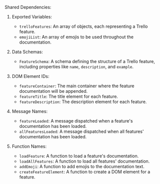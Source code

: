 Shared Dependencies:

1. Exported Variables: 
   - `trelloFeatures`: An array of objects, each representing a Trello feature.
   - `emojiList`: An array of emojis to be used throughout the documentation.

2. Data Schemas:
   - `FeatureSchema`: A schema defining the structure of a Trello feature, including properties like `name`, `description`, and `example`.

3. DOM Element IDs:
   - `featureContainer`: The main container where the feature documentation will be appended.
   - `featureTitle`: The title element for each feature.
   - `featureDescription`: The description element for each feature.

4. Message Names:
   - `featureLoaded`: A message dispatched when a feature's documentation has been loaded.
   - `allFeaturesLoaded`: A message dispatched when all features' documentation has been loaded.

5. Function Names:
   - `loadFeature`: A function to load a feature's documentation.
   - `loadAllFeatures`: A function to load all features' documentation.
   - `addEmoji`: A function to add emojis to the documentation text.
   - `createFeatureElement`: A function to create a DOM element for a feature.